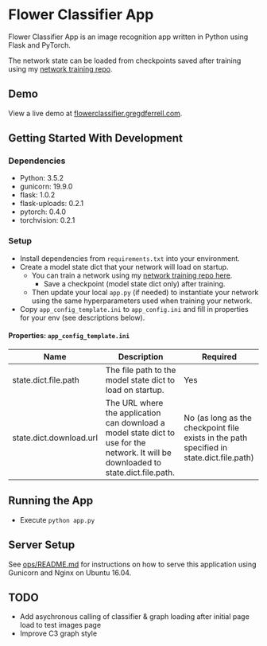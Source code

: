 # Flower Classifier App
Flower Classifier App is an image recognition app written in Python using Flask and PyTorch.

The network state can be loaded from checkpoints saved after training using my [network training repo](https://github.com/gregdferrell/aipy-p1-image-classifier).

## Demo
View a live demo at [flowerclassifier.gregdferrell.com](http://flowerclassifier.gregdferrell.com).

## Getting Started With Development

### Dependencies
- Python: 3.5.2
- gunicorn: 19.9.0
- flask: 1.0.2
- flask-uploads: 0.2.1
- pytorch: 0.4.0
- torchvision: 0.2.1

### Setup
- Install dependencies from `requirements.txt` into your environment.
- Create a model state dict that your network will load on startup.
  - You can train a network using my [network training repo here](https://github.com/gregdferrell/aipy-p1-image-classifier).
    - Save a checkpoint (model state dict only) after training.
  - Then update your local `app.py` (if needed) to instantiate your network using the same hyperparameters used when training your network.
- Copy `app_config_template.ini` to `app_config.ini` and fill in properties for your env (see descriptions below).

#### Properties: `app_config_template.ini`

Name | Description | Required
------------ | ------------- | -------------
state.dict.file.path | The file path to the model state dict to load on startup. | Yes
state.dict.download.url | The URL where the application can download a model state dict to use for the network. It will be downloaded to state.dict.file.path. | No (as long as the checkpoint file exists in the path specified in state.dict.file.path)

## Running the App
- Execute `python app.py`

## Server Setup
See [ops/README.md](ops/README.md) for instructions on how to serve this application using Gunicorn and Nginx on Ubuntu 16.04.

## TODO
- Add asychronous calling of classifier & graph loading after initial page load to test images page
- Improve C3 graph style
